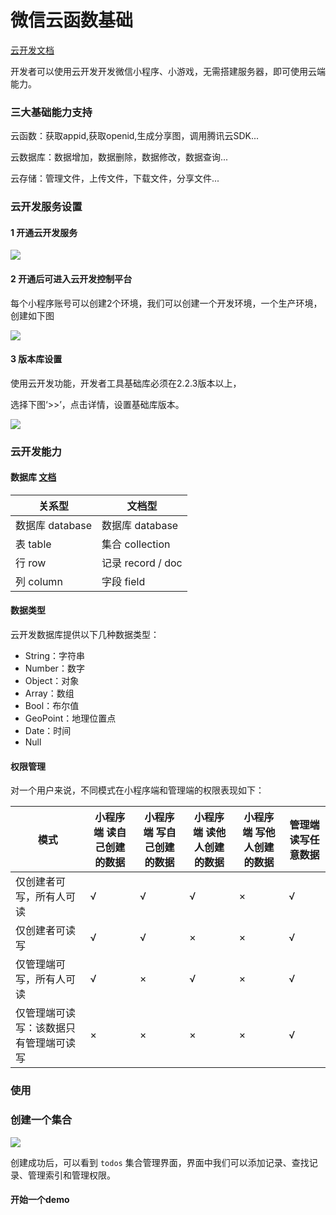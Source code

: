 # 微信云函数基础

[云开发文档](<https://developers.weixin.qq.com/miniprogram/dev/wxcloud/basis/getting-started.html> )

开发者可以使用云开发开发微信小程序、小游戏，无需搭建服务器，即可使用云端能力。



### 三大基础能力支持

云函数：获取appid,获取openid,生成分享图，调用腾讯云SDK...

云数据库：数据增加，数据删除，数据修改，数据查询...

云存储：管理文件，上传文件，下载文件，分享文件...



### 云开发服务设置

#### 1 开通云开发服务

![](https://user-gold-cdn.xitu.io/2019/6/7/16b321e7b77df0ab?w=478&h=167&f=png&s=18098)





#### 2 开通后可进入云开发控制平台

每个小程序账号可以创建2个环境，我们可以创建一个开发环境，一个生产环境，创建如下图

![](https://user-gold-cdn.xitu.io/2019/6/7/16b322174b93a648?w=1195&h=477&f=png&s=46351)



#### 3 版本库设置 

使用云开发功能，开发者工具基础库必须在2.2.3版本以上，

选择下图‘>>’，点击详情，设置基础库版本。

![](https://user-gold-cdn.xitu.io/2019/6/7/16b3223e0dcf6e2a?w=412&h=815&f=png&s=53833)



### 云开发能力

#### 数据库 [文档](<https://developers.weixin.qq.com/miniprogram/dev/wxcloud/basis/capabilities.html#%E6%95%B0%E6%8D%AE%E5%BA%93> )

| 关系型          | 文档型            |
| --------------- | ----------------- |
| 数据库 database | 数据库 database   |
| 表 table        | 集合 collection   |
| 行 row          | 记录 record / doc |
| 列 column       | 字段 field        |

#### 数据类型

云开发数据库提供以下几种数据类型：

- String：字符串
- Number：数字
- Object：对象
- Array：数组
- Bool：布尔值
- GeoPoint：地理位置点
- Date：时间
- Null



#### 权限管理 

对一个用户来说，不同模式在小程序端和管理端的权限表现如下：

 

| 模式                                   | 小程序端 读自己创建的数据 | 小程序端 写自己创建的数据 | 小程序端 读他人创建的数据 | 小程序端 写他人创建的数据 | 管理端 读写任意数据 |
| -------------------------------------- | ------------------------- | ------------------------- | ------------------------- | ------------------------- | ------------------- |
| 仅创建者可写，所有人可读               | √                         | √                         | √                         | ×                         | √                   |
| 仅创建者可读写                         | √                         | √                         | ×                         | ×                         | √                   |
| 仅管理端可写，所有人可读               | √                         | ×                         | √                         | ×                         | √                   |
| 仅管理端可读写：该数据只有管理端可读写 | ×                         | ×                         | ×                         | ×                         | √                   |



### 使用

### 创建一个集合

![](https://user-gold-cdn.xitu.io/2019/6/7/16b3231059ac1647?w=891&h=331&f=png&s=36374)

创建成功后，可以看到 `todos` 集合管理界面，界面中我们可以添加记录、查找记录、管理索引和管理权限。

 

#### 开始一个demo











